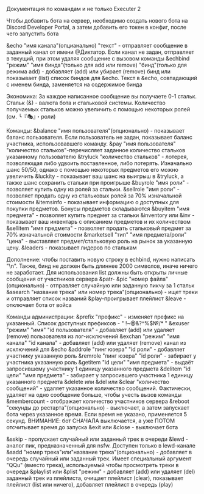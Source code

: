 Документация по командам и не только Executer 2 

Чтобы добавить бота на сервер, необходимо создать нового бота на Discord Developer Portal, а затем добавить его токен в конфиг, после чего запустить бота

&echo "имя канала"(опцианально)  "текст" - отправляет сообщение в заданный канал от имени @Диктатор. Если канал не задан, отправляет в текущий, при этом удаляя сообщение с вызовом команды
&echbind "режим" "имя бинда"(только для add или remove) "бинд"(только для режима add) - добавляет (add) или убирает (remove) бинд или показывает (list) список биндов для &echo. Текст в &echo, совпадающий с именем бинда, заменяется на содержимое бинда
 
Экономика:
За каждое написанное сообщение вы получаете 0-1 стальк. Стальк (&) - валюта бота и стальковой системы. Количество получаемых стальков можно увеличить с помощью некоторых ролей (см. ⁠╰『🎭』・роли)

Команды:
&balance "имя пользователя"(опционально) - показывает баланс пользователя. Если пользователь не задан, показывает баланс участника, использовавшего команду.
&pay "имя пользователя" "количество стальков"-перечисляет заданное количество стальков указанному пользователю
&tryluck "количество стальков" - лотерея, позволяющая либо удвоить поставленное, либо потерять. Изначально шанс 50/50, однако с помощью некоторых предметов его можно увеличить
&luckity - показывает ваш шанс на выигрыш в &tryluck, а также шанс сохранить стальки при проигрыше
&buyrole "имя роли" - позволяет купить одну из ролей за стальки.
&sellrole "имя роли" - позволяет продать одну из стальковых ролей за 70% изначальной стоимости
&itemsinfo - показывает информацию о доступных для покупки предметов. Бонусы предметов складываются
&buyitem "имя предмета" - позволяет купить предмет за стальки
&inventory или &inv  - показывает ваш инвентарь с описанием предметов и их количеством
&sellitem "имя предмета" - позволяет продать стальковый предмет за 70% изначальной стоимости
&marketsell "тип"   "имя предмета/роли" "цена" - выставляет предмет/стальковую роль на рынок за указанную цену.
&leaders - показывает лидеров по сталькам

Дополнение: чтобы поставить новую строку в echbind, нужно написать  "\n". Также, бинд не должен быть длиннее 2000 символов, иначе ничего не заработает. Для использования list должны быть открыты личные сообщения от участников сервера
&patr-
&pic "номер файла"(опционально) - отправляет случайную или заданную пикчу за 1 стальк
&ssearch "название трека" или номер трека"(опционально) - ищет треки и отправляет список названий
&play-проигрывает плейлист
&leave - отключает бота от войса

Команды администрации:
&prefix "префикс" - изменяет префикс на указанный. Список доступных префиксов - " !~@&?^%$№/* "
&exuser "режим" "имя" "id пользователя" - добавляет (add) или удаляет (remove) пользователя из лог-исключений
&exchan "режим" "имя канала" "id канала" - добавляет (add) или удаляет (remove) канал из исключений для &echo
&addrole "пинг юзера" "id роли" - добавляет участнику указанную роль
&remrole "пинг юзера" "id роли" - забирает у участника указанную роль
&getitem "id цели" "имя предмета" - выдаёт запросившему участнику 1 единицу указанного предмета
&delitem "id цели"  "имя предмета" - забирает у запросившего участника 1 единицу указанного предмета
&delete или &del или &clear "количество сообщений" - удаляет указанное количество сообщений. Фактически, удаляет на одно сообщение больше, чтобы учесть вызов команды
&membercount - отображает количество участников сервера
&reboot "секунды до рестарта"(опционально) - выключает, а затем запускает бота через указанное время. Если время не указано, применяется 5 секунд. ВНИМАНИЕ: бот СНАЧАЛА выключается, а уже ПОТОМ отсчитывает время до запуска
&exit или &close - выключает бота

&sskip - пропускает случайный или заданный трек в очереди
&lewd - аналог пик, предназначенный для nsfw. Доступен только в lewd-канале
&sadd "номер трека"или"название трека"(опционально) - добавляет в очередь случайный или заданный трек. Имеет специальный аргумент "QQu" (вместо трека), используемый чтобы просмотреть треки в очереди
&playlist или &plist "режим" - добавляет (add) или удаляет (del) заданный трек из плейлиста, очищает плейлист (clear), показывает плейлист (list или ничего), добавляет плейлист в очередь (play)
